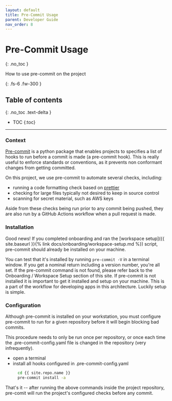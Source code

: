```yaml
---
layout: default
title: Pre-Commit Usage
parent: Developer Guide
nav_order: 8
---
```


# Pre-Commit Usage
{: .no_toc }

How to use pre-commit on the project

{: .fs-6 .fw-300 }

## Table of contents
{: .no_toc .text-delta }

- TOC
{:toc}

---

### Context

[Pre-commit](https://pre-commit.com/) is a python package that enables projects to specifies a list of hooks to run before a commit is made (a pre-commit hook).  This is really useful to enforce standards or conventions, as it prevents non conformant changes from getting committed.  

On this project, we use pre-commit to automate several checks, including:
- running a code formatting check based on [prettier](https://prettier.io/)
- checking for large files typically not desired to keep in source control
- scanning for secret material, such as AWS keys

Aside from these checks being run prior to any commit being pushed, they are also run by a GitHub Actions workflow when a pull request is made.

### Installation

Good news!  If you completed onboarding and ran the [workspace setup]({{ site.baseurl }}{% link docs/onboarding/workspace-setup.md %}) script, pre-commit should already be installed on your machine.

You can test that it's installed by running `pre-commit -V` in a terminal window.  If you get a nominal return including a version number, you're all set.  If the pre-commit command is not found, please refer back to the Onboarding / Workspace Setup section of this site.
If pre-commit is not installed it is important to get it installed and setup on your machine. This is a part of the workflow for developing apps in this architecture. Luckily setup is simple.

### Configuration

Although pre-commit is installed on your workstation, you must configure pre-commit to run for a given repository before it will begin blocking bad commits.

This procedure needs to only be run once per repository, or once each time the .pre-commit-config.yaml file is changed in the repository (very infrequently).

- open a terminal
- install all hooks configured in .pre-commit-config.yaml
  ```bash
    cd {{ site.repo.name }}
    pre-commit install -a
  ```

That's it -- after running the above commands inside the project repository, pre-comit will run the project's configured checks before any commit.
